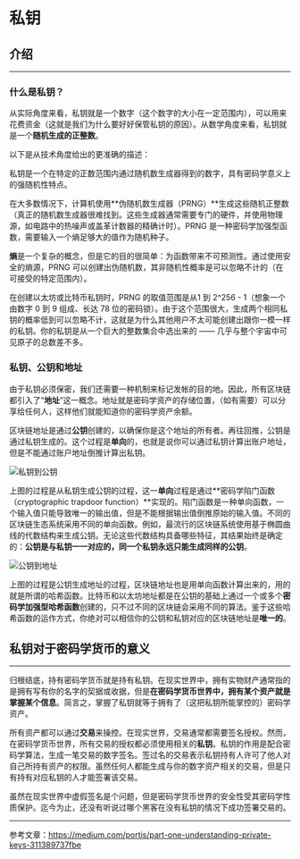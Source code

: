 # 私钥

## 介绍

***

### 什么是私钥？

从实际角度来看，私钥就是一个数字（这个数字的大小在一定范围内），可以用来花费资金（这就是我们为什么要好好保管私钥的原因）。从数学角度来看，私钥就是一个**随机生成的正整数**。

以下是从技术角度给出的更准确的描述：

私钥是一个在特定的正数范围内通过随机数生成器得到的数字，具有密码学意义上的强随机性特点。

在大多数情况下，计算机使用**伪随机数生成器（PRNG）**生成这些随机正整数（真正的随机数生成器很难找到。这些生成器通常需要专门的硬件，并使用物理源，如电路中的热噪声或盖革计数器的精确计时）。PRNG 是一种密码学加强型函数，需要输入一个熵足够大的值作为随机种子。

**熵**是一个复杂的概念，但是它的目的很简单：为函数带来不可预测性。通过使用安全的熵源，PRNG 可以创建出伪随机数，其非随机性概率是可以忽略不计的（在可接受的特定范围内）。

在创建以太坊或比特币私钥时，PRNG 的取值范围是从1 到 2^256 - 1（想象一个由数字 0 到 9 组成、长达 78 位的密码锁）。由于这个范围很大，生成两个相同私钥的概率低到可以忽略不计，这就是为什么其他用户不太可能创建出跟你一模一样的私钥。你的私钥是从一个巨大的整数集合中选出来的 —— 几乎与整个宇宙中可见原子的总数差不多。

### 私钥、公钥和地址

由于私钥必须保密，我们还需要一种机制来标记发帐的目的地。因此，所有区块链都引入了“**地址**”这一概念。地址就是密码学资产的存储位置，（如有需要）可以分享给任何人，这样他们就能知道你的密码学资产余额。

区块链地址是通过**公钥**创建的，以确保你是这个地址的所有者。再往回推，公钥是通过私钥生成的。这个过程是**单向**的，也就是说你可以通过私钥计算出账户地址，但是不能通过账户地址倒推计算出私钥。

![私钥到公钥](/graph/%E7%A7%81%E9%92%A5%E5%88%B0%E5%85%AC%E9%92%A5.webp)

上图的过程是从私钥生成公钥的过程，这一**单向**过程是通过**密码学陷门函数（cryptographic trapdoor function）**实现的。陷门函数是一种单向函数，一个输入值只能导致唯一的输出值，但是不能根据输出值倒推原始的输入值。不同的区块链生态系统采用不同的单向函数。例如，最流行的区块链系统使用基于椭圆曲线的代数结构来生成公钥。无论这些代数结构具备哪些特征，其结果始终是确定的：**公钥是与私钥一一对应的，同一个私钥永远只能生成同样的公钥**。

![公钥到地址](https://img.learnblockchain.cn/web3map/%E5%85%AC%E9%92%A5%E5%88%B0%E5%9C%B0%E5%9D%80.webp)

上图的过程是公钥生成地址的过程，区块链地址也是用单向函数计算出来的，用的就是所谓的哈希函数。比特币和以太坊地址都是在公钥的基础上通过一个或多个**密码学加强型哈希函数**创建的，只不过不同的区块链会采用不同的算法。鉴于这些哈希函数的运作方式，你绝对可以相信你的公钥和私钥对应的区块链地址是**唯一的**。

## 私钥对于密码学货币的意义

***

归根结底，持有密码学货币就是持有私钥。在现实世界中，拥有实物财产通常指的是拥有写有你的名字的契据或收据，但是**在密码学货币世界中，拥有某个资产就是掌握某个信息**。简言之，掌握了私钥就等于拥有了（这把私钥所能掌控的）密码学资产。

所有资产都可以通过**交易**来操控。在现实世界，交易通常都需要签名授权。然而，在密码学货币世界，所有交易的授权都必须使用相关的**私钥**。私钥的作用是配合密码学算法，生成一笔交易的数字签名。签过名的交易表示私钥持有人许可了他人对自己所持有资产的权限。虽然任何人都能生成与你的数字资产相关的交易，但是只有持有对应私钥的人才能签署该交易。

虽然在现实世界中虚假签名是个问题，但是密码学货币世界的安全性受其密码学性质保护。迄今为止，还没有听说过哪个黑客在没有私钥的情况下成功签署交易的。

***

参考文章：https://medium.com/portis/part-one-understanding-private-keys-311389737fbe